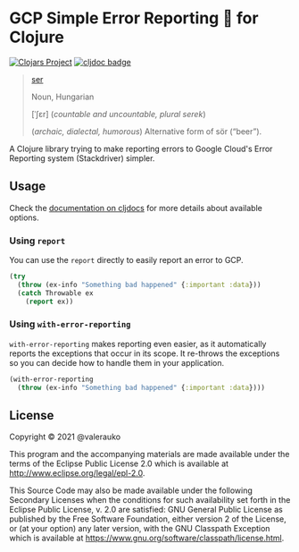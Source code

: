 # GCP Simple Error Reporting 🍻 for Clojure

[![Clojars Project](https://img.shields.io/clojars/v/gcp-ser-clj.svg)](https://clojars.org/gcp-ser-clj) [![cljdoc badge](https://cljdoc.org/badge/gcp-ser-clj/gcp-ser-clj)](https://cljdoc.org/d/gcp-ser-clj/gcp-ser-clj/CURRENT)

>[ser](https://en.wiktionary.org/wiki/ser#Hungarian)
>
>Noun, Hungarian
>
>[ˈʃɛr] (_countable and uncountable, plural serek_)
>
>(_archaic, dialectal, humorous_) Alternative form of sör (“beer”).

A Clojure library trying to make reporting errors to Google Cloud's Error Reporting system (Stackdriver) simpler.

## Usage

Check the [documentation on cljdocs](https://cljdoc.org/d/gcp-ser-clj/gcp-ser-clj/CURRENT) for more details about available options.

### Using `report`

You can use the `report` directly to easily report an error to GCP.

```clojure
(try
  (throw (ex-info "Something bad happened" {:important :data}))
  (catch Throwable ex
    (report ex))
```

### Using `with-error-reporting`

`with-error-reporting` makes reporting even easier, as it automatically reports the exceptions that occur in its scope. It re-throws the exceptions so you can decide how to handle them in your application.

```clojure
(with-error-reporting
  (throw (ex-info "Something bad happened" {:important :data})))
```

## License

Copyright © 2021 @valerauko

This program and the accompanying materials are made available under the
terms of the Eclipse Public License 2.0 which is available at
http://www.eclipse.org/legal/epl-2.0.

This Source Code may also be made available under the following Secondary
Licenses when the conditions for such availability set forth in the Eclipse
Public License, v. 2.0 are satisfied: GNU General Public License as published by
the Free Software Foundation, either version 2 of the License, or (at your
option) any later version, with the GNU Classpath Exception which is available
at https://www.gnu.org/software/classpath/license.html.
